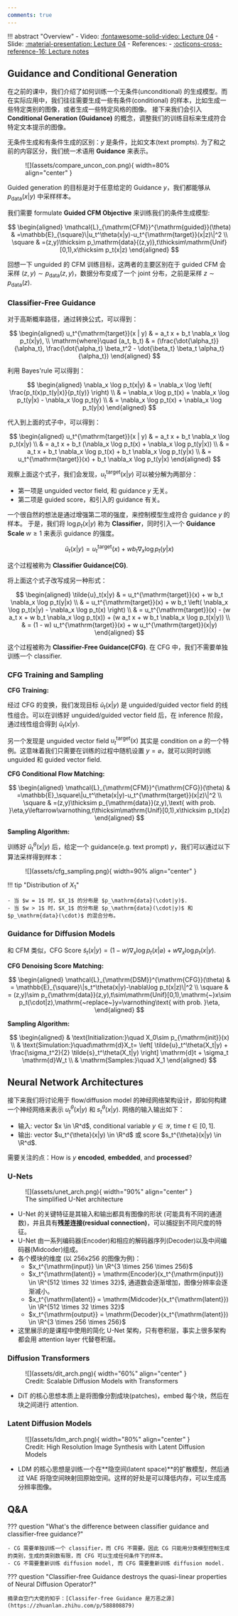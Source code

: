 ```yaml
---
comments: true
---
```


!!! abstract "Overview"
    - Video: [:fontawesome-solid-video: Lecture 04](https://www.youtube.com/watch?v=nfrZ30mnwP0)
    - Slide: [:material-presentation: Lecture 04](https://diffusion.csail.mit.edu/docs/slides_lecture_4.pdf)
    - References:
        - [:octicons-cross-reference-16: Lecture notes](https://diffusion.csail.mit.edu/docs/lecture-notes.pdf#page=36.11)

## Guidance and Conditional Generation

在之前的课中，我们介绍了如何训练一个无条件(unconditional) 的生成模型。而在实际应用中，我们往往需要生成一些有条件(conditional) 的样本，比如生成一些特定类别的图像，或者生成一些特定风格的图像。
接下来我们会引入 **Conditional Generation (Guidance)** 的概念，调整我们的训练目标来生成符合特定文本提示的图像。

无条件生成和有条件生成的区别：$y$ 是条件，比如文本(text prompts). 为了和之前的内容区分，我们统一术语用 **Guidance** 来表示。

<figure markdown="span">
    ![](assets/compare_uncon_con.png){ width=80% align="center" }
</figure>

Guided generation 的目标是对于任意给定的 Guidance $y$，我们都能够从 $p_\mathrm{data}(x|y)$ 中采样样本。

我们需要 formulate **Guided CFM Objective** 来训练我们的条件生成模型:

$$
\begin{aligned}
\mathcal{L}_{\mathrm{CFM}}^{\mathrm{guided}}(\theta) & =\mathbb{E}_{\square}\|u_t^\theta(x|y)-u_t^{\mathrm{target}}(x|z)\|^2 \\
\square & =(z,y)\thicksim p_\mathrm{data}{(z,y)},t\thicksim\mathrm{Unif}[0,1),x\thicksim p_t(x|z)
\end{aligned}
$$

回想一下 unguided 的 CFM 训练目标，这两者的主要区别在于 guided CFM 会采样 $(z, y) \sim p_\mathrm{data}(z, y)$，数据分布变成了一个 joint 分布，之前是采样 $z \sim p_\mathrm{data}(z)$.

### Classifier-Free Guidance

对于高斯概率路径，通过转换公式，可以得到：

$$
\begin{aligned}
u_t^{\mathrm{target}}(x | y) & = a_t x + b_t \nabla_x \log p_t(x|y), \\
\mathrm{where}\quad (a_t, b_t) & = (\frac{\dot{\alpha_t}}{\alpha_t}, \frac{\dot{\alpha_t} \beta_t^2 - \dot{\beta_t} \beta_t \alpha_t}{\alpha_t})
\end{aligned}
$$

利用 Bayes'rule 可以得到：

$$
\begin{aligned}
\nabla_x \log p_t(x|y) & = \nabla_x \log \left( \frac{p_t(x)p_t(y|x)}{p_t(y)} \right) \\
& = \nabla_x \log p_t(x) + \nabla_x \log p_t(y|x) - \nabla_x \log p_t(y) \\
& = \nabla_x \log p_t(x) + \nabla_x \log p_t(y|x)
\end{aligned}
$$

代入到上面的式子中，可以得到：

$$
\begin{aligned}
u_t^{\mathrm{target}}(x | y) & = a_t x + b_t  \nabla_x \log p_t(x|y) \\
& = a_t x + b_t (\nabla_x \log p_t(x) + \nabla_x \log p_t(y|x)) \\
& = a_t x + b_t \nabla_x \log p_t(x) + b_t \nabla_x \log p_t(y|x) \\
& = u_t^{\mathrm{target}}(x) + b_t \nabla_x \log p_t(y|x)
\end{aligned}
$$

观察上面这个式子，我们会发现，$u_t^{\mathrm{target}}(x | y)$ 可以被分解为两部分：

- 第一项是 unguided vector field, 和 guidance $y$ 无关。
- 第二项是 guided score，和引入的 guidance 有关。

一个很自然的想法是通过增强第二项的强度，来控制模型生成符合 guidance $y$ 的样本。
于是，我们将 $\log p_t(x|y)$ 称为 **Classifier**，同时引入一个 **Guidance Scale** $w \geq 1$ 来表示 guidance 的强度。

$$
\tilde{u}_t(x|y) = u_t^{\mathrm{target}}(x) + w b_t \nabla_x \log p_t(y|x)
$$

这个过程被称为 **Classifier Guidance(CG)**.

将上面这个式子改写成另一种形式：

$$
\begin{aligned}
\tilde{u}_t(x|y) & = u_t^{\mathrm{target}}(x) + w b_t \nabla_x \log p_t(y|x) \\
& = u_t^{\mathrm{target}}(x) + w b_t \left( \nabla_x \log p_t(x|y) - \nabla_x \log p_t(x) \right) \\
& = u_t^{\mathrm{target}}(x) - (w a_t x + w b_t \nabla_x \log p_t(x)) + (w a_t x + w b_t \nabla_x \log p_t(x|y)) \\
& = (1 - w) u_t^{\mathrm{target}}(x) + w u_t^{\mathrm{target}}(x|y)
\end{aligned}
$$

这个过程被称为 **Classifier-Free Guidance(CFG)**. 在 CFG 中，我们不需要单独训练一个 classifier.

### CFG Training and Sampling

**CFG Training:**

经过 CFG 的变换，我们发现目标 $\tilde{u}_t(x|y)$ 是 unguided/guided vector field 的线性组合。可以在训练好 unguided/guided vector field 后，在 inference 阶段，通过线性组合得到 $\tilde{u}_t(x|y)$.

另一个发现是 unguided vector field $u_t^{\mathrm{target}}(x)$ 其实是 condition on $\varnothing$ 的一个特例。这意味着我们只需要在训练的过程中随机设置 $y=\varnothing$，就可以同时训练 unguided 和 guided vector field.

**CFG Conditional Flow Matching:**

$$
\begin{aligned}
\mathcal{L}_{\mathrm{CFM}}^{\mathrm{CFG}}(\theta) & =\mathbb{E}_\square\|u_t^\theta(x|y)-u_t^{\mathrm{target}}(x|z)\|^2 \\
\square & =(z,y)\thicksim p_{\mathrm{data}}(z,y),\text{ with prob. }\eta,y\leftarrow\varnothing,t\thicksim\mathrm{Unif}[0,1),x\thicksim p_t(x|z)
\end{aligned}
$$

**Sampling Algorithm:**

训练好 $\tilde{u}_t^\theta(x|y)$ 后，给定一个 guidance(e.g. text prompt) $y$，我们可以通过以下算法采样得到样本：

<figure markdown="span">
    ![](assets/cfg_sampling.png){ width=90% align="center" }
</figure>

!!! tip "Distribution of $X_1$"

    - 当 $w = 1$ 时，$X_1$ 的分布是 $p_\mathrm{data}(\cdot|y)$.
    - 当 $w > 1$ 时，$X_1$ 的分布是 $p_\mathrm{data}(\cdot|y)$ 和 $p_\mathrm{data}(\cdot)$ 的混合分布。

### Guidance for Diffusion Models

和 CFM 类似，CFG Score $\tilde{s}_t(x|y) = (1 - w) \nabla_x \log p_t(x | \varnothing) + w \nabla_x \log p_t(x|y)$.

**CFG Denoising Score Matching:**

$$
\begin{aligned}
\mathcal{L}_{\mathrm{DSM}}^{\mathrm{CFG}}(\theta) & =  \mathbb{E}_{\square}\|s_t^\theta(x|y)-\nabla\log p_t(x|z)\|^2 \\
\square & = (z,y)\sim p_{\mathrm{data}}(z,y),t\sim\mathrm{Unif}[0,1),\mathrm{~}x\sim p_t(\cdot|z),\mathrm{~replace~}y=\varnothing\text{ with prob. }\eta,
\end{aligned}
$$

**Sampling Algorithm:**

$$
\begin{aligned}
 & \text{Initialization:}\quad X_0\sim p_{\mathrm{init}}(x) \\
 & \text{Simulation:}\quad\mathrm{d}X_t= \left[ \tilde{u}_t^\theta(X_t|y) + \frac{\sigma_t^2}{2} \tilde{s}_t^\theta(X_t|y) \right] \mathrm{d}t + \sigma_t \mathrm{d}W_t \\
 & \mathrm{Samples:}\quad X_1
\end{aligned}
$$

## Neural Network Architectures

接下来我们将讨论用于 flow/diffusion model 的神经网络架构设计，即如何构建一个神经网络来表示 $u_t^{\theta}(x|y)$ 和 $s_t^{\theta}(x|y)$. 网络的输入输出如下：

- 输入: vector $x \in \R^d$, conditional variable $y \in \mathcal{Y}$, time $t \in [0,1]$.
- 输出: vector $u_t^{\theta}(x|y) \in \R^d$ 或 score $s_t^{\theta}(x|y) \in \R^d$.

需要关注的点：How is $y$ **encoded**, **embedded**, and **processed**?

### U-Nets

<figure markdown="span">
    ![](assets/unet_arch.png){ width="90%" align="center" }
    <figcaption>The simplified U-Net architecture </figcaption>
</figure>

- U-Net 的关键特征是其输入和输出都具有图像的形状 (可能具有不同的通道数)，并且具有**残差连接(residual connection)**，可以捕捉到不同尺度的特征。
- U-Net 由一系列编码器(Encoder)和相应的解码器序列(Decoder)以及中间编码器(Midcoder)组成。
- 各个模块的维度 (以 256x256 的图像为例)：
    - $x_t^{\mathrm{input}} \in \R^{3 \times 256 \times 256}$
    - $x_t^{\mathrm{latent}} = \mathrm{Encoder}(x_t^{\mathrm{input}}) \in \R^{512 \times 32 \times 32}$, 通道数会逐渐增加，图像分辨率会逐渐减小。
    - $x_t^{\mathrm{latent}} = \mathrm{Midcoder}(x_t^{\mathrm{latent}}) \in \R^{512 \times 32 \times 32}$
    - $x_t^{\mathrm{output}} = \mathrm{Decoder}(x_t^{\mathrm{latent}}) \in \R^{3 \times 256 \times 256}$
- 这里展示的是课程中使用的简化 U-Net 架构，只有卷积层，事实上很多架构都会用 attention layer 代替卷积层。


### Diffusion Transformers

<figure markdown="span">
    ![](assets/dit_arch.png){ width="60%" align="center" }
    <figcaption>Credit: Scalable Diffusion Models with Transformers</figcaption>
</figure>

- DiT 的核心思想本质上是将图像分割成块(patches)，embed 每个块，然后在块之间进行 attention.

### Latent Diffusion Models

<figure markdown="span">
    ![](assets/ldm_arch.png){ width="80%" align="center" }
    <figcaption>Credit: High Resolution Image Synthesis with Latent Diffusion Models</figcaption>
</figure>

- LDM 的核心思想是训练一个在**隐空间(latent space)**的扩散模型，然后通过 VAE 将隐空间映射回原始空间。这样的好处是可以降低内存，可以生成高分辨率图像。

## Q&A

??? question "What's the difference between classifier guidance and classifier-free guidance?"

    - CG 需要单独训练一个 classifier，而 CFG 不需要。因此 CG 只能用分类模型控制生成的类别，生成的类别数有限，而 CFG 可以生成任何条件下的样本。
    - CG 不需要重新训练 diffusion model, 而 CFG 需要重新训练 diffusion model.

??? question "Classifier-free Guidance destroys the quasi-linear properties of Neural Diffusion Operator?"

    摘录自空门大佬的知乎：[Classifer-free Guidance 是万恶之源](https://zhuanlan.zhihu.com/p/588808879)
